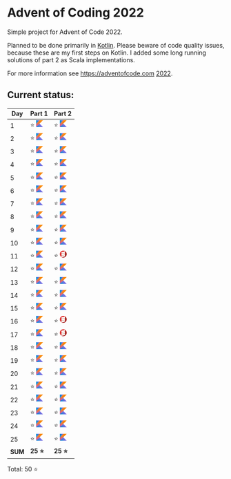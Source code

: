 # Advent of Coding 2022

Simple project for Advent of Code 2022.

Planned to be done primarily in [Kotlin](https://kotlinlang.org). Please beware of code quality issues, because these
are my first steps on Kotlin. I added some long running solutions of part 2 as Scala implementations.

For more information see https://adventofcode.com [2022](https://adventofcode.com/2022).

## Current status:

| Day | Part 1                          | Part 2                         |
|-----|---------------------------------|--------------------------------|
| 1   | ⭐ ![Kotlin](../img/kotlin.png)  | ⭐ ![Kotlin](../img/kotlin.png) |
| 2   | ⭐ ![Kotlin](../img/kotlin.png)  | ⭐ ![Kotlin](../img/kotlin.png) |
| 3   | ⭐ ![Kotlin](../img/kotlin.png)  | ⭐ ![Kotlin](../img/kotlin.png) |
| 4   | ⭐ ![Kotlin](../img/kotlin.png)  | ⭐ ![Kotlin](../img/kotlin.png) |
| 5   | ⭐ ![Kotlin](../img/kotlin.png)  | ⭐ ![Kotlin](../img/kotlin.png) |
| 6   | ⭐ ![Kotlin](../img/kotlin.png)  | ⭐ ![Kotlin](../img/kotlin.png) |
| 7   | ⭐ ![Kotlin](../img/kotlin.png)  | ⭐ ![Kotlin](../img/kotlin.png) |
| 8   | ⭐ ![Kotlin](../img/kotlin.png)  | ⭐ ![Kotlin](../img/kotlin.png) |
| 9   | ⭐ ![Kotlin](../img/kotlin.png)  | ⭐ ![Kotlin](../img/kotlin.png) |
| 10  | ⭐ ![Kotlin](../img/kotlin.png)  | ⭐ ![Kotlin](../img/kotlin.png) |
| 11  | ⭐ ![Kotlin](../img/kotlin.png)  | ⭐ ![Scala](../img/scala.png)   |
| 12  | ⭐ ![Kotlin](../img/kotlin.png)  | ⭐ ![Kotlin](../img/kotlin.png) |
| 13  | ⭐ ![Kotlin](../img/kotlin.png)  | ⭐ ![Kotlin](../img/kotlin.png) |
| 14  | ⭐ ![Kotlin](../img/kotlin.png)  | ⭐ ![Kotlin](../img/kotlin.png) |
| 15  | ⭐ ![Kotlin](../img/kotlin.png)  | ⭐ ![Kotlin](../img/kotlin.png) |
| 16  | ⭐ ![Kotlin](../img/kotlin.png)  | ⭐ ![Scala](../img/scala.png)   |
| 17  | ⭐ ![Kotlin](../img/kotlin.png)  | ⭐ ![Scala](../img/scala.png)   |
| 18  | ⭐ ![Kotlin](../img/kotlin.png)  | ⭐ ![Kotlin](../img/kotlin.png) |
| 19  | ⭐ ![Kotlin](../img/kotlin.png)  | ⭐ ![Kotlin](../img/kotlin.png) |
| 20  | ⭐ ![Kotlin](../img/kotlin.png)  | ⭐ ![Kotlin](../img/kotlin.png) |
| 21  | ⭐ ![Kotlin](../img/kotlin.png)  | ⭐ ![Kotlin](../img/kotlin.png) |
| 22  | ⭐ ![Kotlin](../img/kotlin.png)  | ⭐ ![Kotlin](../img/kotlin.png) |
| 23  | ⭐ ![Kotlin](../img/kotlin.png)  | ⭐ ![Kotlin](../img/kotlin.png) |
| 24  | ⭐ ![Kotlin](../img/kotlin.png)  | ⭐ ![Kotlin](../img/kotlin.png) |
| 25  | ⭐ ![Kotlin](../img/kotlin.png)  | ⭐ ![Kotlin](../img/kotlin.png) |
| **SUM** | **25 ⭐**                        | **25 ⭐**                       |

Total: 50 ⭐

